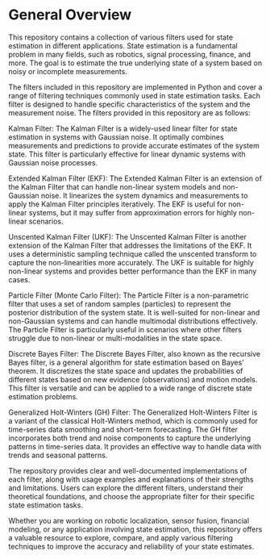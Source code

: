 # General Overview
This repository contains a collection of various filters used for state estimation in different applications. State estimation is a fundamental problem in many fields, such as robotics, signal processing, finance, and more. The goal is to estimate the true underlying state of a system based on noisy or incomplete measurements.

The filters included in this repository are implemented in Python and cover a range of filtering techniques commonly used in state estimation tasks. Each filter is designed to handle specific characteristics of the system and the measurement noise. The filters provided in this repository are as follows:

Kalman Filter:
The Kalman Filter is a widely-used linear filter for state estimation in systems with Gaussian noise. It optimally combines measurements and predictions to provide accurate estimates of the system state. This filter is particularly effective for linear dynamic systems with Gaussian noise processes.

Extended Kalman Filter (EKF):
The Extended Kalman Filter is an extension of the Kalman Filter that can handle non-linear system models and non-Gaussian noise. It linearizes the system dynamics and measurements to apply the Kalman Filter principles iteratively. The EKF is useful for non-linear systems, but it may suffer from approximation errors for highly non-linear scenarios.

Unscented Kalman Filter (UKF):
The Unscented Kalman Filter is another extension of the Kalman Filter that addresses the limitations of the EKF. It uses a deterministic sampling technique called the unscented transform to capture the non-linearities more accurately. The UKF is suitable for highly non-linear systems and provides better performance than the EKF in many cases.

Particle Filter (Monte Carlo Filter):
The Particle Filter is a non-parametric filter that uses a set of random samples (particles) to represent the posterior distribution of the system state. It is well-suited for non-linear and non-Gaussian systems and can handle multimodal distributions effectively. The Particle Filter is particularly useful in scenarios where other filters struggle due to non-linear or multi-modalities in the state space.

Discrete Bayes Filter:
The Discrete Bayes Filter, also known as the recursive Bayes filter, is a general algorithm for state estimation based on Bayes' theorem. It discretizes the state space and updates the probabilities of different states based on new evidence (observations) and motion models. This filter is versatile and can be applied to a wide range of discrete state estimation problems.

Generalized Holt-Winters (GH) Filter:
The Generalized Holt-Winters Filter is a variant of the classical Holt-Winters method, which is commonly used for time-series data smoothing and short-term forecasting. The GH filter incorporates both trend and noise components to capture the underlying patterns in time-series data. It provides an effective way to handle data with trends and seasonal patterns.

The repository provides clear and well-documented implementations of each filter, along with usage examples and explanations of their strengths and limitations. Users can explore the different filters, understand their theoretical foundations, and choose the appropriate filter for their specific state estimation tasks.

Whether you are working on robotic localization, sensor fusion, financial modeling, or any application involving state estimation, this repository offers a valuable resource to explore, compare, and apply various filtering techniques to improve the accuracy and reliability of your state estimates.





